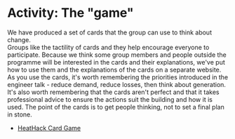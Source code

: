 # Activity:  The "game"

We have produced a set of cards that the group can use to think about change.  
Groups like the tactility of cards and they help encourage everyone to participate. 
Because we think some group members and people outside the programme will be interested in the cards and their explanations, 
we've put how to use them and the explanations of the cards on a separate website.  As you use the cards, it's worth remembering 
the priorities introduced in the engineer talk - reduce demand, reduce losses, then think about generation.  It's also worth remembering
that the cards aren't perfect and that it takes professional advice to ensure the actions suit the building and how it is used.  The point of the cards
is to get people thinking, not to set a final plan in stone.

- [HeatHack Card Game](https://jeancarletta.github.io/HeatHack-Card-Game/intro.html)

<!--

- [the key to the game card categories](https://drive.google.com/file/d/1iAp9qP1ljkkOfw6eqD5fdmquRbtbkvYy/view?usp=sharing)

```{image} key-to-game-cards.png
:alt: a key showing what the card colour means
:class: bg-primary mb-1
:width: 400px
:align: center
```

-->


<!-- Our cards and our explanations will not be perfect, especially as in practice we have a wide range of groups and buildings signed up. They will improve over the course of the programme.  You can ask us to improve specific aspects as we go along - some of the volunteer engineers work in the building services industry and will know the answers better than we do, and we can also ask our industry and academic advisers. We expect to blog specific issues as they come up, which will give others the opportunity to comment (either publicly or privately) and to incorporate new material into the explanations as we go along. -->